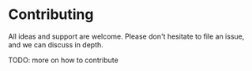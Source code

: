 # Contributing

All ideas and support are welcome. Please don't hesitate to file an issue, and we can discuss in
depth.

TODO: more on how to contribute

